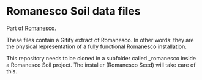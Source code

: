 # Romanesco Soil data files

Part of [Romanesco](https://romanesco.info).

These files contain a Gitify extract of Romanesco. In other words: they are the
physical representation of a fully functional Romanesco installation.

This repository needs to be cloned in a subfolder called _romanesco inside a
Romanesco Soil project. The installer (Romanesco Seed) will take care of this.